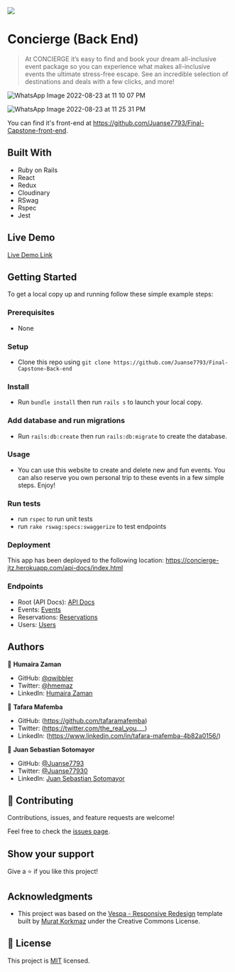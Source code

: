 ![](https://img.shields.io/badge/Microverse-blueviolet)

# Concierge (Back End)

> At CONCIERGE it’s easy to find and book your dream all-inclusive event package so you can experience what makes all-inclusive events the ultimate stress-free escape. See an incredible selection of destinations and deals with a few clicks, and more!

![WhatsApp Image 2022-08-23 at 11 10 07 PM](https://user-images.githubusercontent.com/97033479/186270497-880919cc-fb56-48e8-919b-602046e2c633.jpeg)

![WhatsApp Image 2022-08-23 at 11 25 31 PM](https://user-images.githubusercontent.com/97033479/186270417-98055da8-26aa-4f14-9040-11d806494c86.jpeg)


You can find it's front-end at https://github.com/Juanse7793/Final-Capstone-front-end.

## Built With

- Ruby on Rails
- React
- Redux
- Cloudinary
- RSwag
- Rspec
- Jest

## Live Demo

[Live Demo Link](https://concierge-jtz.herokuapp.com/api-docs/index.html)


## Getting Started

To get a local copy up and running follow these simple example steps:

### Prerequisites
- None
### Setup
- Clone this repo using `git clone https://github.com/Juanse7793/Final-Capstone-Back-end`
### Install
- Run `bundle install` then run `rails s` to launch your local copy.
### Add database and run migrations
- Run `rails:db:create` then run `rails:db:migrate` to create the database.
### Usage
- You can use this website to create and delete new and fun events. You can also reserve you own personal trip to these events in a few simple steps. Enjoy!
### Run tests
- run `rspec` to run unit tests
- run `rake rswag:specs:swaggerize` to test endpoints
### Deployment
This app has been deployed to the following location:
https://concierge-jtz.herokuapp.com/api-docs/index.html
### Endpoints 
- Root (API Docs): [API Docs](https://concierge-jtz.herokuapp.com/api-docs/index.html)
- Events: [Events](https://concierge-jtz.herokuapp.com/api/v1/events)
- Reservations: [Reservations](https://concierge-jtz.herokuapp.com/api/v1/reservations)
- Users: [Users](https://concierge-jtz.herokuapp.com/api/v1/users)
## Authors

👤 **Humaira Zaman**

- GitHub: [@qwibbler](https://github.com/qwibbler)
- Twitter: [@hmemaz](https://twitter.com/hmemaz)
- LinkedIn: [Humaira Zaman](https://www.linkedin.com/in/hmemaz1994/)

👤 **Tafara Mafemba**

- GitHub: (https://github.com/tafaramafemba)
- Twitter: (https://twitter.com/the_real_you___)
- LinkedIn: (https://www.linkedin.com/in/tafara-mafemba-4b82a0156/)

👤 **Juan Sebastian Sotomayor**

- GitHub: [@Juanse7793](https://github.com/Juanse7793)
- Twitter: [@Juanse77930](https://twitter.com/Juanse77930)
- LinkedIn: [Juan Sebastian Sotomayor](https://linkedin.com/in/juan-sebastian-sotomayor-2bb395198)

## 🤝 Contributing

Contributions, issues, and feature requests are welcome!

Feel free to check the [issues page](../../issues/).

## Show your support

Give a ⭐️ if you like this project!

## Acknowledgments

- This project was based on the [Vespa - Responsive Redesign](https://www.behance.net/gallery/26425031/Vespa-Responsive-Redesign) template built by [Murat Korkmaz](https://www.behance.net/muratk) under the Creative Commons License.

## 📝 License

This project is [MIT](./MIT.md) licensed.
